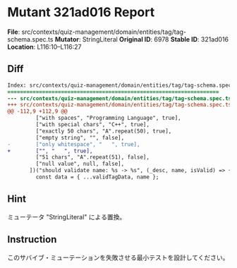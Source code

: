 # Mutant 321ad016 Report

**File**: src/contexts/quiz-management/domain/entities/tag/tag-schema.spec.ts
**Mutator**: StringLiteral
**Original ID**: 6978
**Stable ID**: 321ad016
**Location**: L116:10–L116:27

## Diff

```diff
Index: src/contexts/quiz-management/domain/entities/tag/tag-schema.spec.ts
===================================================================
--- src/contexts/quiz-management/domain/entities/tag/tag-schema.spec.ts	original
+++ src/contexts/quiz-management/domain/entities/tag/tag-schema.spec.ts	mutated #6978
@@ -112,9 +112,9 @@
         ["with spaces", "Programming Language", true],
         ["with special chars", "C++", true],
         ["exactly 50 chars", "A".repeat(50), true],
         ["empty string", "", false],
-        ["only whitespace", "   ", true],
+        ["", "   ", true],
         ["51 chars", "A".repeat(51), false],
         ["null value", null, false],
       ])("should validate name: %s -> %s", (_desc, name, isValid) => {
         const data = { ...validTagData, name };
```

## Hint

ミューテータ "StringLiteral" による置換。

## Instruction

このサバイブ・ミューテーションを失敗させる最小テストを設計してください。
